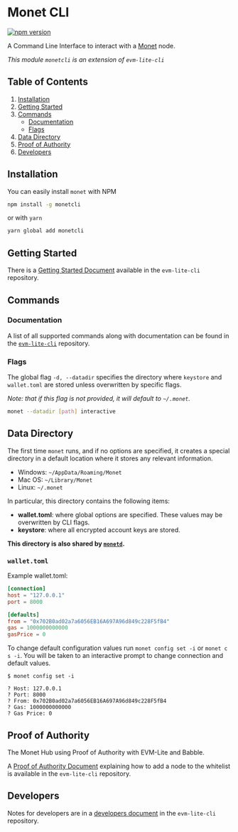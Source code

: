 # Monet CLI

[![npm version](https://badge.fury.io/js/monetcli.svg)](https://badge.fury.io/js/monetcli)

A Command Line Interface to interact with a [Monet](https://github.com/mosaicnetworks/monetd#readme) node.

_This module `monetcli` is an extension of `evm-lite-cli`_

## Table of Contents

1. [Installation](#installation)
2. [Getting Started](#getting-started)
3. [Commands](#commands)
    - [Documentation](#documentation)
    - [Flags](#flags)
4. [Data Directory](#data-directory)
5. [Proof of Authority](#proof-of-authority)
6. [Developers](#developers)

## Installation

You can easily install `monet` with NPM

```bash
npm install -g monetcli
```

or with `yarn`

```bash
yarn global add monetcli
```

## Getting Started

There is a [Getting Started Document](https://github.com/mosaicnetworks/evm-lite-cli/blob/devlop/docs/getting-started.md) available in the `evm-lite-cli` repository.

## Commands

### Documentation

A list of all supported commands along with documentation can be found in the [`evm-lite-cli`](https://github.com/mosaicnetworks/evm-lite-cli/blob/devlop/docs/README.md) repository.

### Flags

The global flag `-d, --datadir` specifies the directory where `keystore` and `wallet.toml` are stored unless overwritten by specific flags.

_Note: that if this flag is not provided, it will default to `~/.monet`._

```bash
monet --datadir [path] interactive
```

## Data Directory

The first time `monet` runs, and if no options are specified, it creates a
special directory in a default location where it
stores any relevant information.

-   Windows: `~/AppData/Roaming/Monet`
-   Mac OS: `~/Library/Monet`
-   Linux: `~/.monet`

In particular, this directory contains the
following items:

-   **wallet.toml**: where global options are specified. These values may be
    overwritten by CLI flags.
-   **keystore**: where all encrypted account keys are stored.

**This directory is also shared by [`monetd`](https://github.com/mosaicnetworks/monetd).**

### `wallet.toml`

Example wallet.toml:

```toml
[connection]
host = "127.0.0.1"
port = 8000

[defaults]
from = "0x702B0ad02a7a6056EB16A697A96d849c228F5fB4"
gas = 1000000000000
gasPrice = 0
```

To change default configuration values run `monet config set -i` or `monet c s -i`. You will be
taken to an interactive prompt to change connection and default values.

```console
$ monet config set -i

? Host: 127.0.0.1
? Port: 8000
? From: 0x702B0ad02a7a6056EB16A697A96d849c228F5fB4
? Gas: 1000000000000
? Gas Price: 0
```

## Proof of Authority

The Monet Hub using Proof of Authority with EVM-Lite and Babble.

A [Proof of Authority Document](https://github.com/mosaicnetworks/evm-lite-cli/blob/devlop/docs/proof-of-authority.md) explaining how to add a node to the whitelist is available in the `evm-lite-cli` repository.

## Developers

Notes for developers are in a [developers document](https://github.com/mosaicnetworks/evm-lite-cli/blob/devlop/docs/developer.md) in the `evm-lite-cli` repository.
